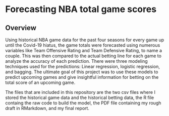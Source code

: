 # Forecasting NBA total game scores
## Overview
Using historical NBA game data for the past four seasons for every game up until the Covid-19 hiatus, the game totals were forecasted using numerous variables like Team Offensive Rating and Team Defensive Rating, to name a couple. This was then compared to the actual betting line for each game to analyze the accuracy of each prediction. There were three modeling techniques used for the predictions: Linear regression, logistic regression, and bagging. The ultimate goal of this project was to use these models to predict upcoming games and give insightful information for betting on the total score of an upcoming game.

The files that are included in this repository are the two csv files where I stored the historical game data and the historical betting data, the R file containg the raw code to build the model, the PDF file containing my rough draft in RMarkdown, and my final report.
